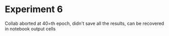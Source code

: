 # Experiment 6
Collab aborted at 40=th epoch, didn't save all the results, can be recovered in notebook output cells

